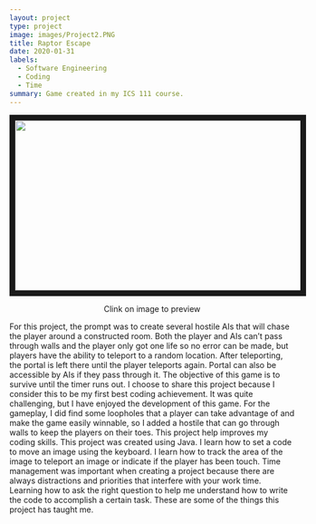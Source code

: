 ```yaml
---
layout: project
type: project
image: images/Project2.PNG
title: Raptor Escape
date: 2020-01-31
labels:
  - Software Engineering
  - Coding
  - Time
summary: Game created in my ICS 111 course.
---
```


<p align='center'>  
<a href="https://www.youtube.com/watch?v=xp0vIKQvfso&feature=youtu.be
" target="https://www.youtube.com/watch?v=xp0vIKQvfso&feature=youtu.be"><img src="https://Nelson-Liang.github.io/images/Project2.PNG" 
width="700" height="300" border="10" /></a>
</p>
<p align='center'>  
Clink on image to preview
</p>

 For this project, the prompt was to create several hostile AIs that will chase the player around a constructed room. Both the player and AIs can’t pass through walls and the player only got one life so no error can be made, but players have the ability to teleport to a random location. After teleporting, the portal is left there until the player teleports again. Portal can also be accessible by AIs if they pass through it. The objective of this game is to survive until the timer runs out. I choose to share this project because I consider this to be my first best coding achievement. It was quite challenging, but I have enjoyed the development of this game. For the gameplay, I did find some loopholes that a player can take advantage of and make the game easily winnable, so I added a hostile that can go through walls to keep the players on their toes. 
	This project help improves my coding skills. This project was created using Java. I learn how to set a code to move an image using the keyboard. I learn how to track the area of the image to teleport an image or indicate if the player has been touch. Time management was important when creating a project because there are always distractions and priorities that interfere with your work time. Learning how to ask the right question to help me understand how to write the code to accomplish a certain task. These are some of the things this project has taught me.
